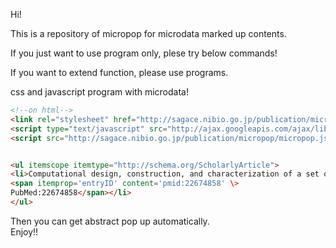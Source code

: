 Hi!

This is a repository of micropop for microdata marked up contents.  
  
If you just want to use program only, plese try below commands!  
  
If you want to extend function, please use programs.  
  
css and javascript program with microdata!  

```html
<!--on html-->
<link rel="stylesheet" href="http://sagace.nibio.go.jp/publication/micropop/micropop.css" />                                
<script type="text/javascript" src="http://ajax.googleapis.com/ajax/libs/jquery/1.7.2/jquery.min.js"></script>              
<script src="http://sagace.nibio.go.jp/publication/micropop/micropop.js"></script>  


<ul itemscope itemtype="http://schema.org/ScholarlyArticle">
<li>Computational design, construction, and characterization of a set of specificity determining residues in protein-protein interactions
<span itemprop='entryID' content='pmid:22674858' \>
PubMed:22674858</span></li> 
</ul>

```

Then you can get abstract pop up automatically.  
Enjoy!!  





